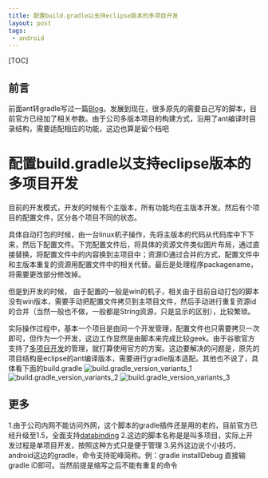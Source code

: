 ```yaml
---
title: 配置build.gradle以支持eclipse版本的多项目开发
layout: post
tags:
 - android
---
```


[TOC]

前言
---
前面ant转gradle写过一篇[Blog](http://sanjayz.com/2013/11/15/inti-gradle.html)。发展到现在，很多原先的需要自己写的脚本，目前官方已经加了相关参数。由于公司多版本项目的构建方式，沿用了ant编译时目录结构，需要适配相应的功能，这边也算是留个档吧


配置build.gradle以支持eclipse版本的多项目开发
======
目前的开发模式，开发的时候有个主版本，所有功能均在主版本开发。然后有个项目的配置文件，区分各个项目不同的状态。

具体自动打包的时候，由一台linux机子操作，先将主版本的代码从代码库中下下来，然后下配置文件。下完配置文件后，将具体的资源文件类似图片布局，通过直接替换，将配置文件中的内容换到主项目中；资源ID通过合并的方式，配置文件中和主版本重复的资源用配置文件中的相关代替。最后是处理程序packagename，将需要更改部分修改掉。

但是到开发的时候， 由于配置的一般是win的机子，相关由于目前自动打包的脚本没有win版本，需要手动把配置文件拷贝到主项目文件，然后手动进行重复资源id的合并（当然一般也不做，一般都是String资源，只是显示的区别），比较繁琐。

实际操作过程中，基本一个项目是由同一个开发管理，配置文件也只需要拷贝一次即可，但作为一个开发，这边工作显然是由脚本来完成比较geek。由于谷歌官方支持了[多项目开发](https://developer.android.com/tools/building/plugin-for-gradle.html)的管理，就打算使用官方的方案。这边要解决的问题是，原先的项目结构是eclipse的ant编译版本，需要进行gradle版本适配。其他也不说了，具体看下面的build.gradle
![build.gradle_version_variants_1](/media/2015/12/07/build_gradle_version_variants_1.png)
![build.gradle_version_variants_2](/media/2015/12/07/build_gradle_version_variants_2.png)
![build.gradle_version_variants_3](/media/2015/12/07/build_gradle_version_variants_3.png)


更多
---
1.由于公司内网不能访问外网，这个脚本的gradle插件还是用的老的，目前官方已经升级至1.5，全面支持[databinding](https://developer.android.com/tools/revisions/gradle-plugin.html)
2.这边的脚本名称是是叫多项目，实际上开发过程是单项目开发，按照这种方式只是便于管理
3.另外这边说个小技巧，android这边的gradle，命令支持驼峰简称。例：gradle installDebug 直接输 gradle iD即可。当然前提是缩写之后不能有重复的命令

